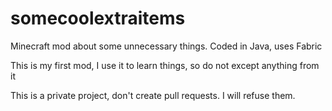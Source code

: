 # somecoolextraitems
Minecraft mod about some unnecessary things. Coded in Java, uses Fabric

This is my first mod, I use it to learn things, so do not except anything from it

This is a private project, don't create pull requests. I will refuse them.
